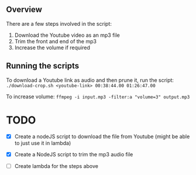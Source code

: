 ## Overview
There are a few steps involved in the script:
1. Download the Youtube video as an mp3 file
2. Trim the front and end of the mp3
3. Increase the volume if required

## Running the scripts
To download a Youtube link as audio and then prune it, run the script:
`./download-crop.sh <youtube-link> 00:38:44.00 01:26:47.00`

To increase volume:
`ffmpeg -i input.mp3 -filter:a "volume=3" output.mp3`

# TODO
- [x] Create a nodeJS script to download the file from Youtube (might be able to just use it in lambda) 
- [x] Create a NodeJS script to trim the mp3 audio file 
- [ ] Create lambda for the steps above

